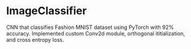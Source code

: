 # ImageClassifier
CNN that classifies Fashion MNIST dataset using PyTorch with 92% accuracy.
Implemented custom Conv2d module, orthogonal ititialization, and cross entropy loss.
